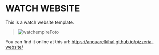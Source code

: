 # WATCH WEBSITE
This is a watch website template.
> ![watchempireFoto](https://user-images.githubusercontent.com/68613907/230782419-443fe6ca-43ea-4b7b-943f-94556688e146.png)

You can find it online at this url: https://anouarelkihal.github.io/pizzeria-website/
